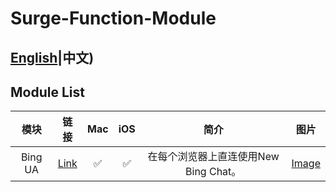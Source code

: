 # Surge-Function-Module
## [English](https://github.com/Vinetan/Surge-Function-Module/tree/main/README.md)|中文)
## Module List
|**模块**|**链接**|**Mac**|**iOS**|**简介**|**图片**|
|:--:|:--:|:--:|:--:|:--:|:--:|
|Bing UA|[Link](https://raw.githubusercontent.com/Vinetan/Surge-Function-Module/main/Module/BingUA.sgmodule)|:white_check_mark: |:white_check_mark:|在每个浏览器上直连使用New Bing Chat。|[Image](https://github.com/Vinetan/Surge-Function-Module/tree/main/Image/BingUA/BingUA.md)